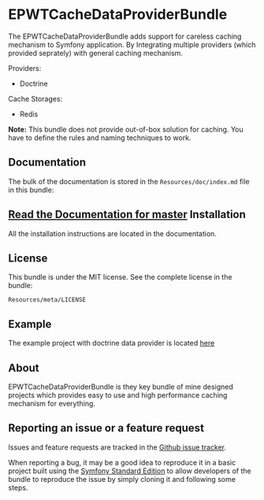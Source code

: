 EPWTCacheDataProviderBundle
===========================

The EPWTCacheDataProviderBundle adds support for careless caching mechanism to Symfony application. By Integrating multiple providers (which provided seprately) with general caching mechanism.

Providers:

  - Doctrine

Cache Storages:

- Redis


**Note:** This bundle does not provide out-of-box solution for caching. You have to define the rules and naming techniques to work.

Documentation
-------------

The bulk of the documentation is stored in the `Resources/doc/index.md`
file in this bundle:

[Read the Documentation for master](https://github.com/gcds/epwt-data-provider/blob/master/Resources/doc/index.md)
Installation
------------

All the installation instructions are located in the documentation.

License
-------

This bundle is under the MIT license. See the complete license in the bundle:

    Resources/meta/LICENSE
    
Example
-------

The example project with doctrine data provider is located [here](https://github.com/gcds/epwt-data-provider-example)
  

About
-----

EPWTCacheDataProviderBundle is they key bundle of mine designed projects which provides easy to use and high performance caching mechanism for everything.

Reporting an issue or a feature request
---------------------------------------

Issues and feature requests are tracked in the [Github issue tracker](https://github.com/gcds/epwt-data-provider/issues).

When reporting a bug, it may be a good idea to reproduce it in a basic project
built using the [Symfony Standard Edition](https://github.com/symfony/symfony-standard)
to allow developers of the bundle to reproduce the issue by simply cloning it
and following some steps.